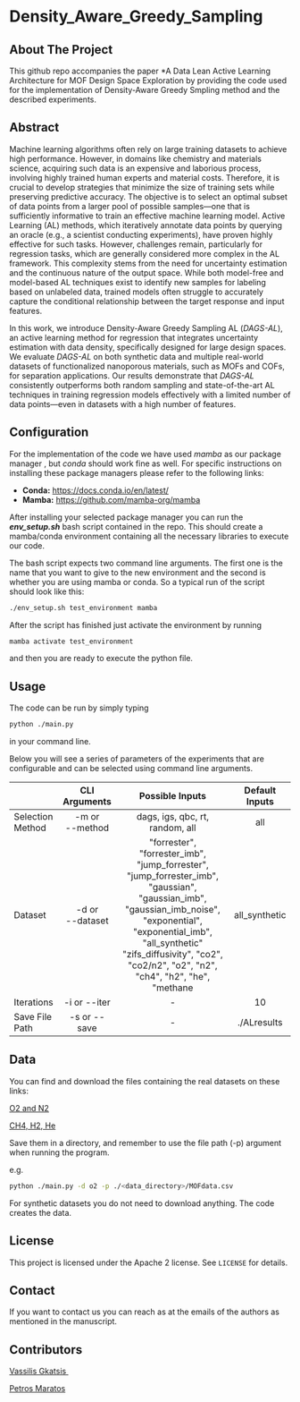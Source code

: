 # Density_Aware_Greedy_Sampling



## About The Project

This github repo accompanies the paper *A Data Lean Active Learning Architecture for MOF Design Space Exploration by providing the code used for the implementation of Density-Aware Greedy Smpling  method and the described experiments.



## Abstract

Machine learning algorithms often rely on large training datasets to achieve high performance. However, in domains like chemistry and materials science, acquiring such data is an expensive and laborious process, involving highly trained human experts and material costs. Therefore, it is crucial to develop strategies that minimize the size of training sets while preserving predictive accuracy. The objective is to select an optimal subset of data points from a larger pool of possible samples—one that is sufficiently informative to train an effective machine learning model. Active Learning (AL) methods, which iteratively annotate data points by querying an oracle (e.g., a scientist conducting experiments), have proven highly effective for such tasks. However, challenges remain, particularly for regression tasks, which are generally considered more complex in the AL framework. This complexity stems from the need for uncertainty estimation and the continuous nature of the output space. While both model-free and model-based AL techniques exist to identify new samples for labeling based on unlabeled data, trained models often struggle to accurately capture the conditional relationship between the target response and input features.

In this work, we introduce Density-Aware Greedy Sampling AL (*DAGS-AL*), an active learning method for regression that integrates uncertainty estimation with data density, specifically designed for large design spaces. We evaluate *DAGS-AL* on both synthetic data and multiple real-world datasets of functionalized nanoporous materials, such as MOFs and COFs, for separation applications. Our results demonstrate that *DAGS-AL* consistently outperforms both random sampling and state-of-the-art AL techniques in training regression models effectively with a limited number of data points—even in datasets with a high number of features.



## Configuration

For the implementation of the code we have used *mamba* as our package manager , but *conda* should work fine as well. For specific instructions on installing these package managers please refer to the following links:

- **Conda:**   https://docs.conda.io/en/latest/
- **Mamba:** https://github.com/mamba-org/mamba

After installing your selected package manager you can run the ***env_setup.sh*** bash script contained in the repo. This should create a mamba/conda environment containing all the necessary libraries to execute our code.

The bash script expects two command line arguments. The first one is the name that you want to give to the new environment and the second is whether you are using mamba or conda. So a typical run of the script should look like this:

```bash
./env_setup.sh test_environment mamba
```

After the script has finished just activate the environment by running

```bash
mamba activate test_environment
```

and then you are ready to execute the python file.

## Usage

The code can be run by simply typing 

```bash
python ./main.py
```

in your command line.

Below you will see a series of parameters of the experiments that are configurable and can be selected using command line arguments.

|                  |     CLI Arguments     |                       Possible Inputs                        | Default Inputs |
| ---------------- | :-------------------: | :----------------------------------------------------------: | :------------: |
| Selection Method | -m or <br />--method  |               dags, igs, qbc, rt, random, all                |      all       |
| Dataset          | -d or<br /> --dataset | "forrester", "forrester_imb", "jump_forrester", "jump_forrester_imb", "gaussian", "gaussian_imb", "gaussian_imb_noise", "exponential", "exponential_imb", "all_synthetic"<br />"zifs_diffusivity", "co2", "co2/n2", "o2", "n2", "ch4", "h2", "he", "methane | all_synthetic  |
| Iterations       |     -i or --iter      |                              -                               |       10       |
| Save File Path   |     -s or --save      |                              -                               |  ./ALresults   |



## Data

You can find and download the files containing the real datasets on these links:

[O2 and N2](https://github.com/ibarisorhan/MOF-O2N2/blob/main/mofScripts/MOFdata.csv)

[CH4, H2, He](https://github.com/hdaglar/MOF-basedMMMs_ML/blob/main/rawdata.zip)

Save them in a directory, and remember to use the file path (-p) argument when running the program.

e.g.

```bash
python ./main.py -d o2 -p ./<data_directory>/MOFdata.csv
```

For synthetic datasets you do not need to download anything. The code creates the data.



## License

This project is licensed under the Apache 2 license. See `LICENSE` for details.



## Contact

If you want to contact us you can reach as at the emails of the authors as mentioned in the manuscript.



## Contributors

 <a href= "https://github.com/vGkatsis">Vassilis Gkatsis </a> <br />

 <a href= "https://github.com/PMaratos">Petros Maratos</a> <br />
